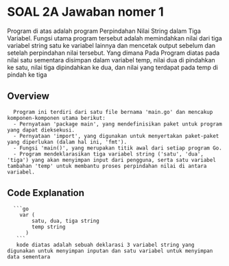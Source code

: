 ﻿# SOAL 2A Jawaban nomer 1
   Program di atas adalah program Perpindahan Nilai String dalam Tiga Variabel. Fungsi utama program tersebut adalah memindahkan nilai dari tiga variabel string satu ke 
   variabel lainnya dan mencetak output sebelum dan setelah perpindahan nilai tersebut. Yang dimana Pada Program diatas pada nilai satu sementara disimpan dalam variabel temp, 
   nilai dua di pindahkan ke satu, nilai tiga dipindahkan ke dua, dan nilai yang terdapat pada temp di pindah ke tiga
   
   ## Overview
      Program ini terdiri dari satu file bernama 'main.go' dan mencakup komponen-komponen utama berikut:
      - Pernyataan 'package main', yang mendefinisikan paket untuk program yang dapat dieksekusi.
      - Pernyataan 'import', yang digunakan untuk menyertakan paket-paket yang diperlukan (dalam hal ini, 'fmt').
      - Fungsi 'main()', yang merupakan titik awal dari setiap program Go.
      - Program mendeklarasikan tiga variabel string ('satu', 'dua', 'tiga') yang akan menyimpan input dari pengguna, serta satu variabel tambahan 'temp' untuk membantu proses perpindahan nilai di antara variabel.
      
   ## Code Explanation
      ```go
      	var (
      		satu, dua, tiga string
      		temp string
    	  )
       ```
       kode diatas adalah sebuah deklarasi 3 variabel string yang digunakan untuk menyimpan inputan dan satu variabel untuk menyimpan data sementara
      
      
